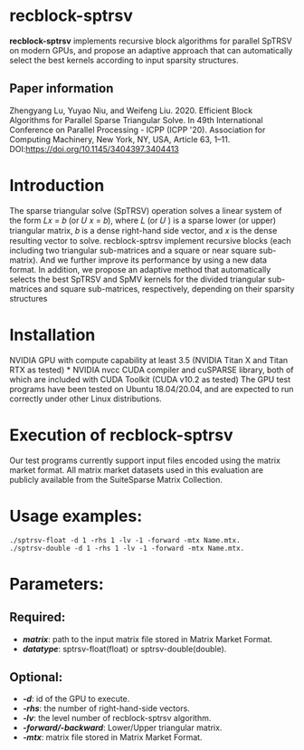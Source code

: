 # recblock-sptrsv
**recblock-sptrsv** implements recursive block algorithms for parallel SpTRSV on modern GPUs, and propose an adaptive approach that can automatically select the best kernels according to input sparsity structures.
## Paper information
Zhengyang Lu, Yuyao Niu, and Weifeng Liu. 2020. Efficient Block Algorithms for Parallel Sparse Triangular Solve. In 49th International Conference on Parallel Processing - ICPP (ICPP '20). Association for Computing Machinery, New York, NY, USA, Article 63, 1–11. DOI:https://doi.org/10.1145/3404397.3404413
# Introduction
The sparse triangular solve (SpTRSV) operation solves a linear system of the form 𝐿𝑥 = 𝑏 (or 𝑈 𝑥 = 𝑏), where 𝐿 (or 𝑈 ) is a sparse lower (or upper) triangular matrix, 𝑏 is a dense right-hand side vector, and 𝑥 is the dense resulting vector to solve.
recblock-sptrsv implement recursive blocks (each including two triangular sub-matrices and a square or near square sub-matrix). And we further improve its performance by using a
new data format. In addition, we propose an adaptive method that automatically selects the best SpTRSV and SpMV kernels for the divided triangular sub-matrices and square sub-matrices, respectively, depending on their sparsity structures
# Installation
NVIDIA GPU with compute capability at least 3.5 (NVIDIA Titan X and Titan RTX as tested) * NVIDIA nvcc CUDA compiler and cuSPARSE library, both of which are included with CUDA Toolkit (CUDA v10.2 as tested) The GPU test programs have been tested on Ubuntu 18.04/20.04, and are expected to run correctly under other Linux distributions.
# Execution of recblock-sptrsv
Our test programs currently support input files encoded using the matrix market format. All matrix market datasets used in this evaluation are publicly available from the SuiteSparse Matrix Collection.

# Usage examples:
```
./sptrsv-float -d 1 -rhs 1 -lv -1 -forward -mtx Name.mtx.     
./sptrsv-double -d 1 -rhs 1 -lv -1 -forward -mtx Name.mtx.
```
# Parameters:
## Required:
  * ***matrix***: path to the input matrix file stored in Matrix Market Format.   
  * ***datatype***: sptrsv-float(float) or sptrsv-double(double).   
## Optional:
  * ***-d***: id of the GPU to execute.   
  * ***-rhs***: the number of right-hand-side vectors.   
  * ***-lv***: the level number of recblock-sptrsv algorithm.   
  * ***-forward/-backward***: Lower/Upper triangular matrix.   
  * ***-mtx***: matrix file stored in Matrix Market Format.   
  
